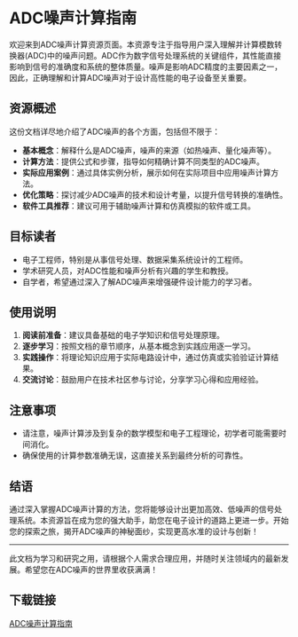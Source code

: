 # ADC噪声计算指南

欢迎来到ADC噪声计算资源页面。本资源专注于指导用户深入理解并计算模数转换器(ADC)中的噪声问题。ADC作为数字信号处理系统的关键组件，其性能直接影响到信号的准确度和系统的整体质量。噪声是影响ADC精度的主要因素之一，因此，正确理解和计算ADC噪声对于设计高性能的电子设备至关重要。

## 资源概述

这份文档详尽地介绍了ADC噪声的各个方面，包括但不限于：

- **基本概念**：解释什么是ADC噪声，噪声的来源（如热噪声、量化噪声等）。
- **计算方法**：提供公式和步骤，指导如何精确计算不同类型的ADC噪声。
- **实际应用案例**：通过具体实例分析，展示如何在实际项目中应用噪声计算方法。
- **优化策略**：探讨减少ADC噪声的技术和设计考量，以提升信号转换的准确性。
- **软件工具推荐**：建议可用于辅助噪声计算和仿真模拟的软件或工具。

## 目标读者

- 电子工程师，特别是从事信号处理、数据采集系统设计的工程师。
- 学术研究人员，对ADC性能和噪声分析有兴趣的学生和教授。
- 自学者，希望通过深入了解ADC噪声来增强硬件设计能力的学习者。

## 使用说明

1. **阅读前准备**：建议具备基础的电子学知识和信号处理原理。
2. **逐步学习**：按照文档的章节顺序，从基本概念到实践应用逐一学习。
3. **实践操作**：将理论知识应用于实际电路设计中，通过仿真或实验验证计算结果。
4. **交流讨论**：鼓励用户在技术社区参与讨论，分享学习心得和应用经验。

## 注意事项

- 请注意，噪声计算涉及到复杂的数学模型和电子工程理论，初学者可能需要时间消化。
- 确保使用的计算参数准确无误，这直接关系到最终分析的可靠性。

## 结语

通过深入掌握ADC噪声计算的方法，您将能够设计出更加高效、低噪声的信号处理系统。本资源旨在成为您的强大助手，助您在电子设计的道路上更进一步。开始您的探索之旅，揭开ADC噪声的神秘面纱，实现更高水准的设计与创新！

---

此文档为学习和研究之用，请根据个人需求合理应用，并随时关注领域内的最新发展。希望您在ADC噪声的世界里收获满满！

## 下载链接

[ADC噪声计算指南](https://pan.quark.cn/s/b78d21a9d00d)